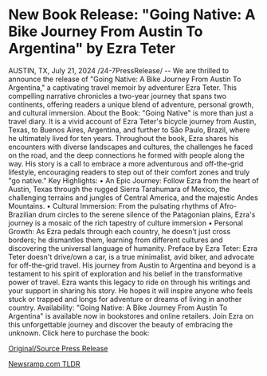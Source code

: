 # New Book Release: "Going Native: A Bike Journey From Austin To Argentina" by Ezra Teter

AUSTIN, TX, July 21, 2024 /24-7PressRelease/ -- We are thrilled to announce the release of "Going Native: A Bike Journey From Austin To Argentina," a captivating travel memoir by adventurer Ezra Teter. This compelling narrative chronicles a two-year journey that spans two continents, offering readers a unique blend of adventure, personal growth, and cultural immersion.  About the Book: "Going Native" is more than just a travel diary. It is a vivid account of Ezra Teter's bicycle journey from Austin, Texas, to Buenos Aires, Argentina, and further to São Paulo, Brazil, where he ultimately lived for ten years. Throughout the book, Ezra shares his encounters with diverse landscapes and cultures, the challenges he faced on the road, and the deep connections he formed with people along the way. His story is a call to embrace a more adventurous and off-the-grid lifestyle, encouraging readers to step out of their comfort zones and truly "go native."  Key Highlights: •	An Epic Journey: Follow Ezra from the heart of Austin, Texas through the rugged Sierra Tarahumara of Mexico, the challenging terrains and jungles of Central America, and the majestic Andes Mountains. •	Cultural Immersion: From the pulsating rhythms of Afro-Brazilian drum circles to the serene silence of the Patagonian plains, Ezra's journey is a mosaic of the rich tapestry of culture immersion •	Personal Growth: As Ezra pedals through each country, he doesn't just cross borders; he dismantles them, learning from different cultures and discovering the universal language of humanity.  Preface by Ezra Teter: Ezra Teter doesn't drive/own a car, is a true minimalist, avid biker, and advocate for off-the-grid travel. His journey from Austin to Argentina and beyond is a testament to his spirit of exploration and his belief in the transformative power of travel. Ezra wants this legacy to ride on through his writings and your support in sharing his story. He hopes it will inspire anyone who feels stuck or trapped and longs for adventure or dreams of living in another country.  Availability: "Going Native: A Bike Journey From Austin To Argentina" is available now in bookstores and online retailers. Join Ezra on this unforgettable journey and discover the beauty of embracing the unknown. Click here to purchase the book: 

[Original/Source Press Release](https://www.24-7pressrelease.com/press-release/512720/new-book-release-going-native-a-bike-journey-from-austin-to-argentina-by-ezra-teter) 

[Newsramp.com TLDR](https://newsramp.com/None) 
